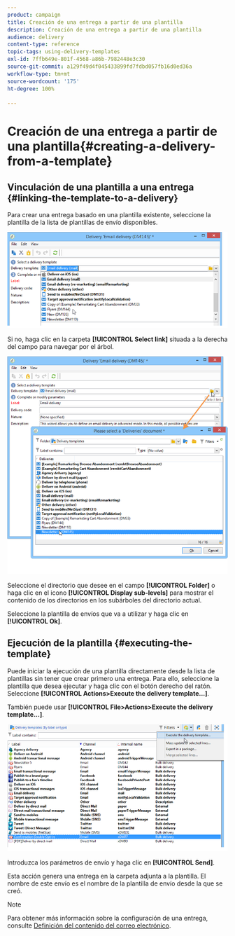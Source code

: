 ```yaml
---
product: campaign
title: Creación de una entrega a partir de una plantilla
description: Creación de una entrega a partir de una plantilla
audience: delivery
content-type: reference
topic-tags: using-delivery-templates
exl-id: 7ffb649e-801f-4568-a86b-7982448e3c30
source-git-commit: a129f49d4f045433899fd7fdbd057fb16d0ed36a
workflow-type: tm+mt
source-wordcount: '175'
ht-degree: 100%

---
```


# Creación de una entrega a partir de una plantilla{#creating-a-delivery-from-a-template}

## Vinculación de una plantilla a una entrega {#linking-the-template-to-a-delivery}

Para crear una entrega basado en una plantilla existente, seleccione la plantilla de la lista de plantillas de envío disponibles.

![](assets/s_ncs_user_wizard_select_template.png)

Si no, haga clic en la carpeta **[!UICONTROL Select link]** situada a la derecha del campo para navegar por el árbol.

![](assets/s_ncs_user_wizard_choose_link.png)

Seleccione el directorio que desee en el campo **[!UICONTROL Folder]** o haga clic en el icono **[!UICONTROL Display sub-levels]** para mostrar el contenido de los directorios en los subárboles del directorio actual.

Seleccione la plantilla de envíos que va a utilizar y haga clic en **[!UICONTROL Ok]**.

## Ejecución de la plantilla {#executing-the-template}

Puede iniciar la ejecución de una plantilla directamente desde la lista de plantillas sin tener que crear primero una entrega. Para ello, seleccione la plantilla que desea ejecutar y haga clic con el botón derecho del ratón. Seleccione **[!UICONTROL Actions>Execute the delivery template...]**.

También puede usar **[!UICONTROL File>Actions>Execute the delivery template...]**.

![](assets/s_ncs_user_template_execute_menu.png)

Introduzca los parámetros de envío y haga clic en **[!UICONTROL Send]**.

Esta acción genera una entrega en la carpeta adjunta a la plantilla. El nombre de este envío es el nombre de la plantilla de envío desde la que se creó.

>[!NOTE]
>
>Para obtener más información sobre la configuración de una entrega, consulte [Definición del contenido del correo electrónico](defining-the-email-content.md).
